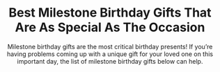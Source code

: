 ---
layout: post
title: Best Milestone Birthday Gifts That Are As Special As The Occasion
subtitle: Milestone birthday gifts are the most critical birthday presents!  If you’re having problems coming up with a unique gift for your loved one on this important day, the list of milestone birthday gifts below can help.
header-img: "img/post/2023/09/copied/medium_milestone_birthday_gifts_1_ad82105236.png"
header-style: text
permalink: "/milestone-birthday-gifts/"
catalog: true
tags:
  - Recipients 
  - Men
---   